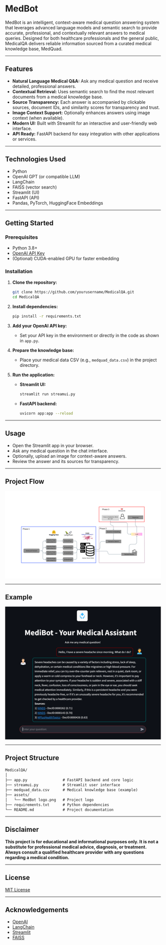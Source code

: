 # MedBot

MedBot is an intelligent, context-aware medical question answering system that leverages advanced language models and semantic search to provide accurate, professional, and contextually relevant answers to medical queries. Designed for both healthcare professionals and the general public, MedicalQA delivers reliable information sourced from a curated medical knowledge base, MedQuad.

---

## Features

- **Natural Language Medical Q&A:** Ask any medical question and receive detailed, professional answers.
- **Contextual Retrieval:** Uses semantic search to find the most relevant documents from a medical knowledge base.
- **Source Transparency:** Each answer is accompanied by clickable sources, document IDs, and similarity scores for transparency and trust.
- **Image Context Support:** Optionally enhances answers using image context (when available).
- **Modern UI:** Built with Streamlit for an interactive and user-friendly web interface.
- **API Ready:** FastAPI backend for easy integration with other applications or services.

---

## Technologies Used

- Python
- OpenAI GPT (or compatible LLM)
- LangChain
- FAISS (vector search)
- Streamlit (UI)
- FastAPI (API)
- Pandas, PyTorch, HuggingFace Embeddings

---

## Getting Started

### Prerequisites

- Python 3.8+
- [OpenAI API Key](https://platform.openai.com/)
- (Optional) CUDA-enabled GPU for faster embedding

### Installation

1. **Clone the repository:**
    ```bash
    git clone https://github.com/yourusername/MedicalQA.git
    cd MedicalQA
    ```

2. **Install dependencies:**
    ```bash
    pip install -r requirements.txt
    ```

3. **Add your OpenAI API key:**
    - Set your API key in the environment or directly in the code as shown in `app.py`.

4. **Prepare the knowledge base:**
    - Place your medical data CSV (e.g., `medquad_data.csv`) in the project directory.

5. **Run the application:**
    - **Streamlit UI:**
      ```bash
      streamlit run streamui.py
      ```
    - **FastAPI backend:**
      ```bash
      uvicorn app:app --reload
      ```

---

## Usage

- Open the Streamlit app in your browser.
- Ask any medical question in the chat interface.
- Optionally, upload an image for context-aware answers.
- Review the answer and its sources for transparency.

---
## Project Flow

![Demo Screenshot](Project_Flow.png)

---
## Example

![Demo Screenshot](Demo.png)

---


## Project Structure

```
MedicalQA/
│
├── app.py                # FastAPI backend and core logic
├── streamui.py           # Streamlit user interface
├── medquad_data.csv      # Medical knowledge base (example)
├── assets/
│   └── MedBot logo.png   # Project logo
├── requirements.txt      # Python dependencies
└── README.md             # Project documentation
```

---

## Disclaimer

**This project is for educational and informational purposes only. It is not a substitute for professional medical advice, diagnosis, or treatment. Always consult a qualified healthcare provider with any questions regarding a medical condition.**

---

## License

[MIT License](LICENSE)

---

## Acknowledgements

- [OpenAI](https://openai.com/)
- [LangChain](https://github.com/langchain-ai/langchain)
- [Streamlit](https://streamlit.io/)
- [FAISS](https://github.com/facebookresearch/faiss)

